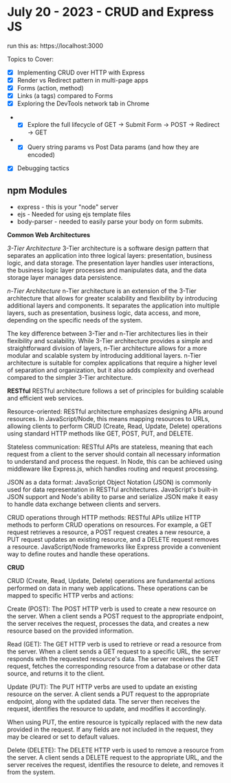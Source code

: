 # July 20 - 2023 - CRUD and Express JS

run this as: https://localhost:3000

Topics to Cover:

* [x] Implementing CRUD over HTTP with Express
* [x] Render vs Redirect pattern in multi-page apps
* [x] Forms (action, method)
* [x] Links (a tags) compared to Forms
* [x] Exploring the DevTools network tab in Chrome
* *  [x] Explore the full lifecycle of GET -> Submit Form -> POST -> Redirect -> GET
* *  [x] Query string params vs Post Data params (and how they are encoded)
* [x] Debugging tactics


## npm Modules
* express  - this is your "node" server
* ejs - Needed for using ejs template files
* body-parser - needed to easily parse your body on form submits.


**Common Web Architectures**

*3-Tier Architecture*
3-Tier architecture is a software design pattern that separates an application into three logical layers: presentation, business logic, and data storage. The presentation layer handles user interactions, the business logic layer processes and manipulates data, and the data storage layer manages data persistence.

*n-Tier Architecture*
n-Tier architecture is an extension of the 3-Tier architecture that allows for greater scalability and flexibility by introducing additional layers and components. It separates the application into multiple layers, such as presentation, business logic, data access, and more, depending on the specific needs of the system.

The key difference between 3-Tier and n-Tier architectures lies in their flexibility and scalability. While 3-Tier architecture provides a simple and straightforward division of layers, n-Tier architecture allows for a more modular and scalable system by introducing additional layers. n-Tier architecture is suitable for complex applications that require a higher level of separation and organization, but it also adds complexity and overhead compared to the simpler 3-Tier architecture.

**RESTful**
RESTful architecture follows a set of principles for building scalable and efficient web services. 

Resource-oriented: RESTful architecture emphasizes designing APIs around resources. In JavaScript/Node, this means mapping resources to URLs, allowing clients to perform CRUD (Create, Read, Update, Delete) operations using standard HTTP methods like GET, POST, PUT, and DELETE.

Stateless communication: RESTful APIs are stateless, meaning that each request from a client to the server should contain all necessary information to understand and process the request. In Node, this can be achieved using middleware like Express.js, which handles routing and request processing.

JSON as a data format: JavaScript Object Notation (JSON) is commonly used for data representation in RESTful architectures. JavaScript's built-in JSON support and Node's ability to parse and serialize JSON make it easy to handle data exchange between clients and servers.

CRUD operations through HTTP methods: RESTful APIs utilize HTTP methods to perform CRUD operations on resources. For example, a GET request retrieves a resource, a POST request creates a new resource, a PUT request updates an existing resource, and a DELETE request removes a resource. JavaScript/Node frameworks like Express provide a convenient way to define routes and handle these operations.

**CRUD**

CRUD (Create, Read, Update, Delete) operations are fundamental actions performed on data in many web applications. These operations can be mapped to specific HTTP verbs and actions:

Create (POST): The POST HTTP verb is used to create a new resource on the server. When a client sends a POST request to the appropriate endpoint, the server receives the request, processes the data, and creates a new resource based on the provided information.

Read (GET): The GET HTTP verb is used to retrieve or read a resource from the server. When a client sends a GET request to a specific URL, the server responds with the requested resource's data. The server receives the GET request, fetches the corresponding resource from a database or other data source, and returns it to the client.

Update (PUT): The PUT HTTP verbs are used to update an existing resource on the server. A client sends a PUT request to the appropriate endpoint, along with the updated data. The server then receives the request, identifies the resource to update, and modifies it accordingly.

When using PUT, the entire resource is typically replaced with the new data provided in the request. If any fields are not included in the request, they may be cleared or set to default values.


Delete (DELETE): The DELETE HTTP verb is used to remove a resource from the server. A client sends a DELETE request to the appropriate URL, and the server receives the request, identifies the resource to delete, and removes it from the system.








